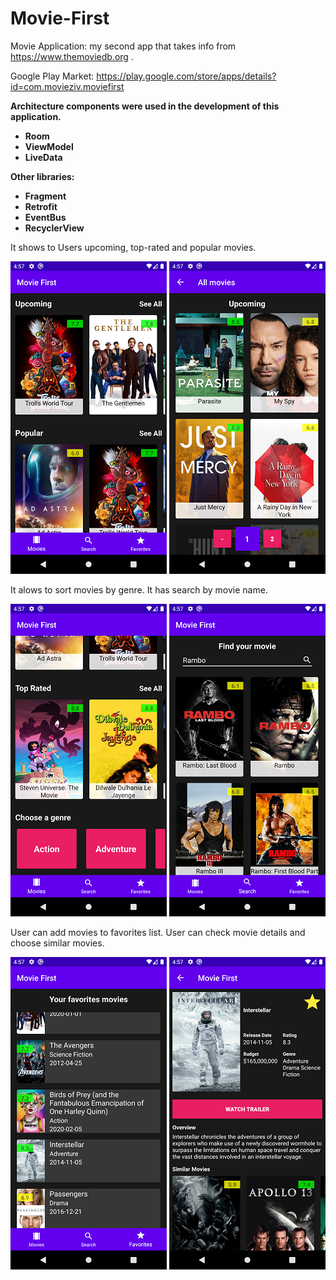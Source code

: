 # Movie-First
Movie Application: my second app that takes info from https://www.themoviedb.org .

Google Play Market: https://play.google.com/store/apps/details?id=com.movieziv.moviefirst

<b>Architecture components were used in the development of this application.
- Room
- ViewModel
- LiveData

Other libraries:
- Fragment
- Retrofit
- EventBus
- RecyclerView</b>

It shows to Users upcoming, top-rated and popular movies. 

![Image alt](https://github.com/ZaberZiv/Movie-First/blob/master/screenshots/shot_1.png)
![Image alt](https://github.com/ZaberZiv/Movie-First/blob/master/screenshots/shot_6.png)


It alows to sort movies by genre.                     It has search by movie name.

![Image alt](https://github.com/ZaberZiv/Movie-First/blob/master/screenshots/shot_2.png)
![Image alt](https://github.com/ZaberZiv/Movie-First/blob/master/screenshots/shot_5.png)


User can add movies to favorites list.                User can check movie details and choose similar movies.

![Image alt](https://github.com/ZaberZiv/Movie-First/blob/master/screenshots/shot_3.png)
![Image alt](https://github.com/ZaberZiv/Movie-First/blob/master/screenshots/shot_4.png)
